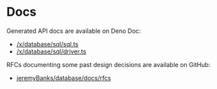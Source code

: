 # Docs

Generated API docs are available on Deno Doc:

- [/x/database/sql/sql.ts](https://doc.deno.land/https/deno.land/x/database/sql.ts)
- [/x/database/sql/driver.ts](https://doc.deno.land/https/deno.land/x/database/driver.ts)

RFCs documenting some past design decisions are available on GitHub:

- [jeremyBanks/database/docs/rfcs](https://github.com/jeremyBanks/database/tree/trunk/docs/rfcs)
